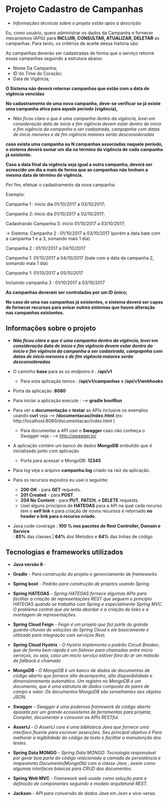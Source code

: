 # Projeto Cadastro de Campanhas
- _Informaçães técnicas sobre o projeto estão após a descrição_

Eu, como usuário, quero administrar os dados da Campanha e fornecer mecanismos (APIs) para **INCLUIR, CONSULTAR, ATUALIZAR, DELETAR** 
as campanhas. Para tanto, os critérios de aceite dessa história são:

As campanhas deverão ser cadastradas de forma que o serviço retorne essas campanhas seguindo a estrutura abaixo:
 - Nome Da Campanha;
 - ID do Time do Coração;
 - Data de Vigência;
 
**O Sistema não deverá retornar campanhas que estão com a data de vigência vencidas**

**No cadastramento de uma nova campanha, deve-se verificar se já existe uma campanha ativa para aquele período (vigência),** 
 - _Não ficou claro o que é uma campanha dentro da vigência, levei em consideração data de inicio e fim vigência devem estar
  dentro do inicio e fim vigência da campanha a ser cadastrada, campapnha com datas de inicio menores e de fim  vigência maiores serão desconsideradas_
 
**caso exista uma campanha ou N campanhas associadas naquele período, o sistema deverá somar um dia no término da vigência de cada campanha já existente.** 

**Caso a data final da vigência seja igual a outra campanha, deverá ser acrescido um dia a mais de forma que as campanhas não tenham a mesma data de término de vigência.** 

Por fim, efetuar o cadastramento da nova campanha:

Exemplo:

Campanha 1 : inicio dia 01/10/2017 a 03/10/2017;

Campanha 2: inicio dia 01/10/2017 a 02/10/2017;

Cadastrando Campanha 3: inicio 01/10/2017 a 03/10/2017;

-> Sistema:
Campanha 2 : 01/10/2017 a 03/10/2017 (porém a data bate com a campanha 1 e a 3, somando mais 1 dia)

Campanha 2 : 01/10/2017 a 04/10/2017

Campanha 1: 01/10/2017 a 04/10/2017 (bate com a data da campanha 2, somando mais 1 dia)

Campanha 1: 01/10/2017 a 05/10/2017

Incluindo campanha 3 : 01/10/2017 a 03/10/2017

**As campanhas deveram ser controladas por um ID único;**

**No caso de uma nas campanhas já existentes, o sistema deverá ser capas de fornecer recursos para avisar outros sistemas que houve alteração nas campanhas existentes.**

## Informações sobre o projeto

 - **_Não ficou claro o que é uma campanha dentro da vigência, levei em consideração data de inicio e fim vigência devem estar
  dentro do inicio e fim vigência da campanha a ser cadastrada, campapnha com datas de inicio menores e de fim  vigência maiores serão desconsideradas_**

- O caminho **base** para as os endpoins é : **/api/v1**
  - Para esta aplicação temos :  **/api/v1/campanhas** e **/api/v1/webhooks**

- Porta da aplicação :**8080**

- Para iniciar a aplicação execute : --> **gradle bootRun** 

- Para ver a **documentação** e **testar** as APIs inclusive os exemplos usando **curl** veja --> **/documentacao/index.html** (ex: http://localhost:8080/documentacao/index.html )
    -  Para documentar a API usei o **Swagger** caso não conheça o Swagger veja : --> http://swagger.io/ 
    
- A aplicação contém um banco de dados **MongoDB** embutido que é inicializado junto com aplicação    
    - Porta para acessar o MongoDB: **12345**
- Para log veja o arquivo **campanha.log** criado na raiz da aplicação.

- Para os recursos expostos eu usei o seguinte:
    - **200 OK** - para **GET** requests.
    - **201 Created** - para **POST**.
    - **204 No Content** - para **PUT**, **PATCH**, e **DELETE** requests.
    - Usei alguns principios de **HATEOAS** para a API na qual cada recurso tem o **self link** e para criação de novos 
      recursos é retornado **no header o link para o recurso criado**.

- Java code coverage : **100 % nos pacotes de Rest Controller, Domain e Service**  
                     : **85%** das classes | **64%** dos Metodos e **64%** das linhas de código       

## Tecnologias e frameworks utilizados

- **Java versão 8** - 

- **Gradle** - _Para construção do projeto e gerenciamento de frameworks_

- **Spring boot** - _Padrão para construção de projetos usando Spring_

- **Spring HATEOAS** - _Spring HATEOAS fornece algumas APIs para facilitar a criação de representações REST que seguem 
    o princípio HATEOAS quando se trabalha com Spring e especialmente Spring MVC. O problema central que ele tenta 
    abordar é a criação de links e a montagem de representações._ 
    
- **Spring Cloud Feign** -  _Feign é um projeto que faz parte do grande guarda-chuvas de soluções do Spring Cloud e ele 
   basicamente é utilizado para integração com serviços Rest._  

- **Spring Cloud Hystrix** -  _O Hystrix implementa o padrão Circuit Breaker, que de forma bem rápida é um failover para
 chamadas entre micro serviços, ou seja, caso um micro serviço estiver fora do ar um método de fallback é chamado_      
    
- **MongoDB** - _O MongoDB é um banco de dados de documentos de código aberto que fornece alto desempenho, alta disponibilidade 
  e dimensionamento automático. Um registro no MongoDB é um documento, que é uma estrutura de dados composta de pares de campo e valor.
 Os documentos MongoDB são semelhantes aos objetos JSON._ 

- **Swagger** - _Swagger é uma poderoso framework de código aberto apoiada por um grande ecossistema de ferramentas para projetar,
 Compilar, documentar e consumir as APIs RESTful._

- **AssertJ** - _O AssertJ core é uma biblioteca Java que fornece uma interface fluente para escrever asserções. Seu principal objetivo é
Para melhorar a legibilidade do código de teste e facilitar a manutenção dos testes._

- **Spring Data MONGO** - _Spring Data MONGO: Tecnologia responsável por gerar boa parte do código relacionado a camada de persistência
e mapeamnto Documento(MongoDb) com a classe Java , assim como algumas interfaces básicas para CRUD dos documentos._ 

- **Spring Web MVC** - _Framework web usado como solução para a definição de componentes seguindo o modelo arquitetural REST._ 

- **Jackson** - _API para conversão de dados Java em Json e vice-versa._ 


